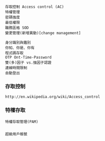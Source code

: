 #
```
存取控制 Access control (AC)
特權管理
密碼強度
最低權限
職務區格 SOD
變更管理(新增異動)[change management]
```
```
身分識別與鑑別
你知、你是、你有
程式碼存取
OTP Ont-Time-Password
雙(多)因子 vs.強因子認證
連線時間限制
自動登出
```
### 存取控制
```
http://en.wikipedia.org/wiki/Access_control
```

### 特權存取
```
特權存取管理(PAM)
```
###
```
超級用戶帳號
```
